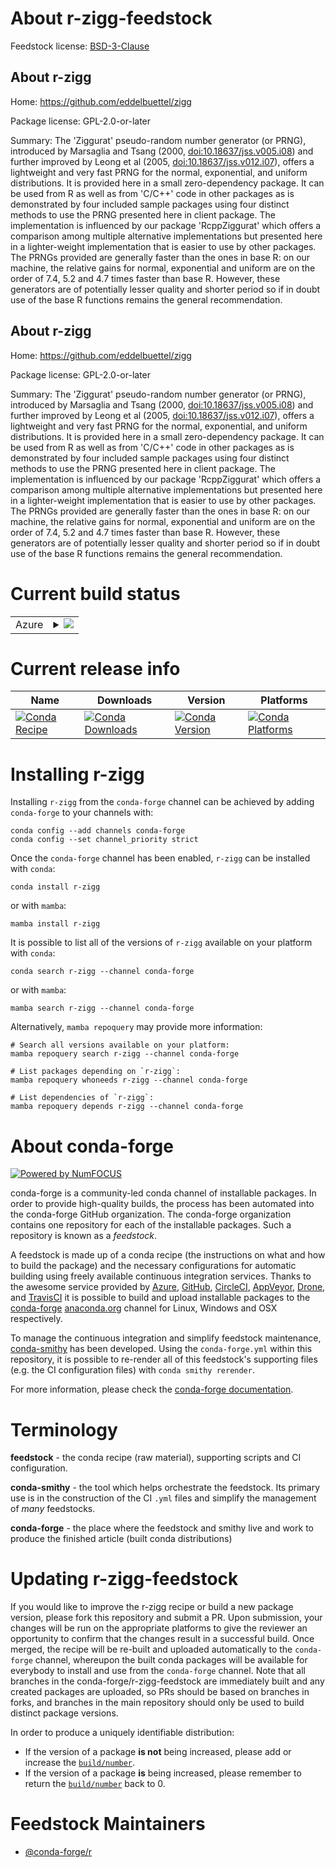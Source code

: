 About r-zigg-feedstock
======================

Feedstock license: [BSD-3-Clause](https://github.com/conda-forge/r-zigg-feedstock/blob/main/LICENSE.txt)


About r-zigg
------------

Home: https://github.com/eddelbuettel/zigg

Package license: GPL-2.0-or-later

Summary: The 'Ziggurat' pseudo-random number generator (or PRNG), introduced by Marsaglia and Tsang (2000, <doi:10.18637/jss.v005.i08>) and further improved by Leong et al (2005, <doi:10.18637/jss.v012.i07>), offers a lightweight and very fast PRNG for the normal, exponential, and uniform distributions. It is provided here in a small zero-dependency package. It can be used from R as well as from 'C/C++' code in other packages as is demonstrated by four included sample packages using four distinct methods to use the PRNG presented here in client package. The implementation is influenced by our package 'RcppZiggurat' which offers a comparison among multiple alternative implementations but presented here in a lighter-weight implementation that is easier to use by other packages. The PRNGs provided are generally faster than the ones in base R: on our machine, the relative gains for normal, exponential and uniform are on the order of 7.4, 5.2 and 4.7 times faster than base R. However, these generators are of potentially lesser quality and shorter period so if in doubt use of the base R functions remains the general recommendation.

About r-zigg
------------

Home: https://github.com/eddelbuettel/zigg

Package license: GPL-2.0-or-later

Summary: The 'Ziggurat' pseudo-random number generator (or PRNG), introduced by Marsaglia and Tsang (2000, <doi:10.18637/jss.v005.i08>) and further improved by Leong et al (2005, <doi:10.18637/jss.v012.i07>), offers a lightweight and very fast PRNG for the normal, exponential, and uniform distributions. It is provided here in a small zero-dependency package. It can be used from R as well as from 'C/C++' code in other packages as is demonstrated by four included sample packages using four distinct methods to use the PRNG presented here in client package. The implementation is influenced by our package 'RcppZiggurat' which offers a comparison among multiple alternative implementations but presented here in a lighter-weight implementation that is easier to use by other packages. The PRNGs provided are generally faster than the ones in base R: on our machine, the relative gains for normal, exponential and uniform are on the order of 7.4, 5.2 and 4.7 times faster than base R. However, these generators are of potentially lesser quality and shorter period so if in doubt use of the base R functions remains the general recommendation.

Current build status
====================


<table>
    
  <tr>
    <td>Azure</td>
    <td>
      <details>
        <summary>
          <a href="https://dev.azure.com/conda-forge/feedstock-builds/_build/latest?definitionId=24978&branchName=main">
            <img src="https://dev.azure.com/conda-forge/feedstock-builds/_apis/build/status/r-zigg-feedstock?branchName=main">
          </a>
        </summary>
        <table>
          <thead><tr><th>Variant</th><th>Status</th></tr></thead>
          <tbody><tr>
              <td>linux_64_r_base4.4</td>
              <td>
                <a href="https://dev.azure.com/conda-forge/feedstock-builds/_build/latest?definitionId=24978&branchName=main">
                  <img src="https://dev.azure.com/conda-forge/feedstock-builds/_apis/build/status/r-zigg-feedstock?branchName=main&jobName=linux&configuration=linux%20linux_64_r_base4.4" alt="variant">
                </a>
              </td>
            </tr><tr>
              <td>linux_64_r_base4.5</td>
              <td>
                <a href="https://dev.azure.com/conda-forge/feedstock-builds/_build/latest?definitionId=24978&branchName=main">
                  <img src="https://dev.azure.com/conda-forge/feedstock-builds/_apis/build/status/r-zigg-feedstock?branchName=main&jobName=linux&configuration=linux%20linux_64_r_base4.5" alt="variant">
                </a>
              </td>
            </tr><tr>
              <td>linux_aarch64_r_base4.4</td>
              <td>
                <a href="https://dev.azure.com/conda-forge/feedstock-builds/_build/latest?definitionId=24978&branchName=main">
                  <img src="https://dev.azure.com/conda-forge/feedstock-builds/_apis/build/status/r-zigg-feedstock?branchName=main&jobName=linux&configuration=linux%20linux_aarch64_r_base4.4" alt="variant">
                </a>
              </td>
            </tr><tr>
              <td>linux_aarch64_r_base4.5</td>
              <td>
                <a href="https://dev.azure.com/conda-forge/feedstock-builds/_build/latest?definitionId=24978&branchName=main">
                  <img src="https://dev.azure.com/conda-forge/feedstock-builds/_apis/build/status/r-zigg-feedstock?branchName=main&jobName=linux&configuration=linux%20linux_aarch64_r_base4.5" alt="variant">
                </a>
              </td>
            </tr><tr>
              <td>linux_ppc64le_r_base4.4</td>
              <td>
                <a href="https://dev.azure.com/conda-forge/feedstock-builds/_build/latest?definitionId=24978&branchName=main">
                  <img src="https://dev.azure.com/conda-forge/feedstock-builds/_apis/build/status/r-zigg-feedstock?branchName=main&jobName=linux&configuration=linux%20linux_ppc64le_r_base4.4" alt="variant">
                </a>
              </td>
            </tr><tr>
              <td>linux_ppc64le_r_base4.5</td>
              <td>
                <a href="https://dev.azure.com/conda-forge/feedstock-builds/_build/latest?definitionId=24978&branchName=main">
                  <img src="https://dev.azure.com/conda-forge/feedstock-builds/_apis/build/status/r-zigg-feedstock?branchName=main&jobName=linux&configuration=linux%20linux_ppc64le_r_base4.5" alt="variant">
                </a>
              </td>
            </tr><tr>
              <td>osx_64_r_base4.4</td>
              <td>
                <a href="https://dev.azure.com/conda-forge/feedstock-builds/_build/latest?definitionId=24978&branchName=main">
                  <img src="https://dev.azure.com/conda-forge/feedstock-builds/_apis/build/status/r-zigg-feedstock?branchName=main&jobName=osx&configuration=osx%20osx_64_r_base4.4" alt="variant">
                </a>
              </td>
            </tr><tr>
              <td>osx_64_r_base4.5</td>
              <td>
                <a href="https://dev.azure.com/conda-forge/feedstock-builds/_build/latest?definitionId=24978&branchName=main">
                  <img src="https://dev.azure.com/conda-forge/feedstock-builds/_apis/build/status/r-zigg-feedstock?branchName=main&jobName=osx&configuration=osx%20osx_64_r_base4.5" alt="variant">
                </a>
              </td>
            </tr><tr>
              <td>osx_arm64_r_base4.4</td>
              <td>
                <a href="https://dev.azure.com/conda-forge/feedstock-builds/_build/latest?definitionId=24978&branchName=main">
                  <img src="https://dev.azure.com/conda-forge/feedstock-builds/_apis/build/status/r-zigg-feedstock?branchName=main&jobName=osx&configuration=osx%20osx_arm64_r_base4.4" alt="variant">
                </a>
              </td>
            </tr><tr>
              <td>osx_arm64_r_base4.5</td>
              <td>
                <a href="https://dev.azure.com/conda-forge/feedstock-builds/_build/latest?definitionId=24978&branchName=main">
                  <img src="https://dev.azure.com/conda-forge/feedstock-builds/_apis/build/status/r-zigg-feedstock?branchName=main&jobName=osx&configuration=osx%20osx_arm64_r_base4.5" alt="variant">
                </a>
              </td>
            </tr><tr>
              <td>win_64_r_base4.4</td>
              <td>
                <a href="https://dev.azure.com/conda-forge/feedstock-builds/_build/latest?definitionId=24978&branchName=main">
                  <img src="https://dev.azure.com/conda-forge/feedstock-builds/_apis/build/status/r-zigg-feedstock?branchName=main&jobName=win&configuration=win%20win_64_r_base4.4" alt="variant">
                </a>
              </td>
            </tr><tr>
              <td>win_64_r_base4.5</td>
              <td>
                <a href="https://dev.azure.com/conda-forge/feedstock-builds/_build/latest?definitionId=24978&branchName=main">
                  <img src="https://dev.azure.com/conda-forge/feedstock-builds/_apis/build/status/r-zigg-feedstock?branchName=main&jobName=win&configuration=win%20win_64_r_base4.5" alt="variant">
                </a>
              </td>
            </tr>
          </tbody>
        </table>
      </details>
    </td>
  </tr>
</table>

Current release info
====================

| Name | Downloads | Version | Platforms |
| --- | --- | --- | --- |
| [![Conda Recipe](https://img.shields.io/badge/recipe-r--zigg-green.svg)](https://anaconda.org/conda-forge/r-zigg) | [![Conda Downloads](https://img.shields.io/conda/dn/conda-forge/r-zigg.svg)](https://anaconda.org/conda-forge/r-zigg) | [![Conda Version](https://img.shields.io/conda/vn/conda-forge/r-zigg.svg)](https://anaconda.org/conda-forge/r-zigg) | [![Conda Platforms](https://img.shields.io/conda/pn/conda-forge/r-zigg.svg)](https://anaconda.org/conda-forge/r-zigg) |

Installing r-zigg
=================

Installing `r-zigg` from the `conda-forge` channel can be achieved by adding `conda-forge` to your channels with:

```
conda config --add channels conda-forge
conda config --set channel_priority strict
```

Once the `conda-forge` channel has been enabled, `r-zigg` can be installed with `conda`:

```
conda install r-zigg
```

or with `mamba`:

```
mamba install r-zigg
```

It is possible to list all of the versions of `r-zigg` available on your platform with `conda`:

```
conda search r-zigg --channel conda-forge
```

or with `mamba`:

```
mamba search r-zigg --channel conda-forge
```

Alternatively, `mamba repoquery` may provide more information:

```
# Search all versions available on your platform:
mamba repoquery search r-zigg --channel conda-forge

# List packages depending on `r-zigg`:
mamba repoquery whoneeds r-zigg --channel conda-forge

# List dependencies of `r-zigg`:
mamba repoquery depends r-zigg --channel conda-forge
```


About conda-forge
=================

[![Powered by
NumFOCUS](https://img.shields.io/badge/powered%20by-NumFOCUS-orange.svg?style=flat&colorA=E1523D&colorB=007D8A)](https://numfocus.org)

conda-forge is a community-led conda channel of installable packages.
In order to provide high-quality builds, the process has been automated into the
conda-forge GitHub organization. The conda-forge organization contains one repository
for each of the installable packages. Such a repository is known as a *feedstock*.

A feedstock is made up of a conda recipe (the instructions on what and how to build
the package) and the necessary configurations for automatic building using freely
available continuous integration services. Thanks to the awesome service provided by
[Azure](https://azure.microsoft.com/en-us/services/devops/), [GitHub](https://github.com/),
[CircleCI](https://circleci.com/), [AppVeyor](https://www.appveyor.com/),
[Drone](https://cloud.drone.io/welcome), and [TravisCI](https://travis-ci.com/)
it is possible to build and upload installable packages to the
[conda-forge](https://anaconda.org/conda-forge) [anaconda.org](https://anaconda.org/)
channel for Linux, Windows and OSX respectively.

To manage the continuous integration and simplify feedstock maintenance,
[conda-smithy](https://github.com/conda-forge/conda-smithy) has been developed.
Using the ``conda-forge.yml`` within this repository, it is possible to re-render all of
this feedstock's supporting files (e.g. the CI configuration files) with ``conda smithy rerender``.

For more information, please check the [conda-forge documentation](https://conda-forge.org/docs/).

Terminology
===========

**feedstock** - the conda recipe (raw material), supporting scripts and CI configuration.

**conda-smithy** - the tool which helps orchestrate the feedstock.
                   Its primary use is in the construction of the CI ``.yml`` files
                   and simplify the management of *many* feedstocks.

**conda-forge** - the place where the feedstock and smithy live and work to
                  produce the finished article (built conda distributions)


Updating r-zigg-feedstock
=========================

If you would like to improve the r-zigg recipe or build a new
package version, please fork this repository and submit a PR. Upon submission,
your changes will be run on the appropriate platforms to give the reviewer an
opportunity to confirm that the changes result in a successful build. Once
merged, the recipe will be re-built and uploaded automatically to the
`conda-forge` channel, whereupon the built conda packages will be available for
everybody to install and use from the `conda-forge` channel.
Note that all branches in the conda-forge/r-zigg-feedstock are
immediately built and any created packages are uploaded, so PRs should be based
on branches in forks, and branches in the main repository should only be used to
build distinct package versions.

In order to produce a uniquely identifiable distribution:
 * If the version of a package **is not** being increased, please add or increase
   the [``build/number``](https://docs.conda.io/projects/conda-build/en/latest/resources/define-metadata.html#build-number-and-string).
 * If the version of a package **is** being increased, please remember to return
   the [``build/number``](https://docs.conda.io/projects/conda-build/en/latest/resources/define-metadata.html#build-number-and-string)
   back to 0.

Feedstock Maintainers
=====================

* [@conda-forge/r](https://github.com/orgs/conda-forge/teams/r/)

